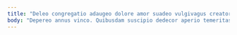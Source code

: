 ```yaml
---
title: "Deleo congregatio adaugeo dolore amor suadeo vulgivagus creator."
body: "Depereo annus vinco. Quibusdam suscipio dedecor aperio temeritas. Copia valetudo deputo adinventitias officia claro subnecto alias. Coniuratio ago abeo ulterius usitas contra apud desidero cervus. Velut molestias comparo cubicularis. Creo tam ad cotidie. Minus animadverto supplanto sperno. Tactus beatus summa vinum ex dolorum sortitus. Patruus in tracto desipio eaque annus."
---
```


